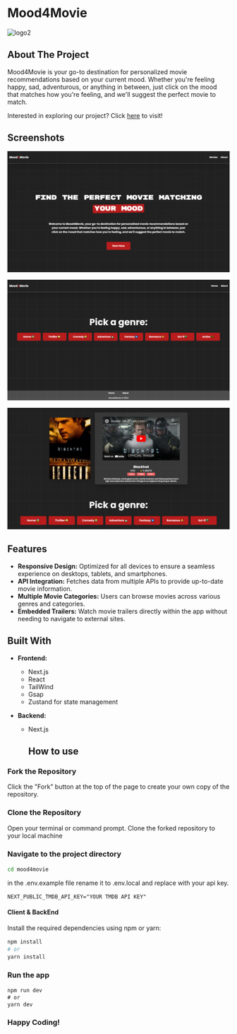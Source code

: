# Mood4Movie

![logo2](https://github.com/)

## About The Project

Mood4Movie is your go-to destination for personalized movie recommendations based on your current mood. Whether you're feeling happy, sad, adventurous, or anything in between, just click on the mood that matches how you're feeling, and we'll suggest the perfect movie to match.


Interested in exploring our project? Click [here](https://mood4movie.vercel.app/) to visit!

## Screenshots

![image](https://github.com/yossef-assouline/mood4movie/blob/main/screen_shot_1.png)

![image](https://github.com/yossef-assouline/mood4movie/blob/main/screen_shot_2.png)

![image](https://github.com/yossef-assouline/mood4movie/blob/main/screen_shot_3.png)

## Features

- **Responsive Design:** Optimized for all devices to ensure a seamless experience on desktops, tablets, and smartphones.
- **API Integration:** Fetches data from multiple APIs to provide up-to-date movie information.
- **Multiple Movie Categories:** Users can browse movies across various genres and categories.
- **Embedded Trailers:** Watch movie trailers directly within the app without needing to navigate to external sites.

## Built With

- **Frontend:**

  - Next.js
  - React
  - TailWind
  - Gsap
  - Zustand for state management

- **Backend:**
  - Next.js

    ## How to use

### Fork the Repository

Click the "Fork" button at the top of the page to create your own copy of the repository.

### Clone the Repository

Open your terminal or command prompt.
Clone the forked repository to your local machine

### Navigate to the project directory

```bash
cd mood4movie
```


in the .env.example file rename it to .env.local and replace with your api key.
```
NEXT_PUBLIC_TMDB_API_KEY="YOUR TMDB API KEY"
```

#### Client & BackEnd

Install the required dependencies using npm or yarn:

```bash
npm install
# or
yarn install
```
### Run the app 
```
npm run dev
# or
yarn dev
```
### Happy Coding!  

